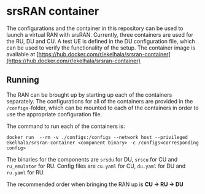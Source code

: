 # srsRAN container

The configurations and the container in this repository can be used to launch a virtual RAN with srsRAN. Currently, three containers are used for the RU, DU and CU. A test UE is defined in the DU configuration file, which can be used to verify the functionality of the setup. The container image is available at [https://hub.docker.com/r/ekelhala/srsran-container](https://hub.docker.com/r/ekelhala/srsran-container)

## Running

The RAN can be brought up by starting up each of the containers separately. The configurations for all of the containers are provided in the `/configs`-folder, which can be mounted to each of the containers in order to use the appropriate configuration file.

The command to run each of the containers is: 

`docker run  --rm -v ./configs:/configs --network host --privileged ekelhala/srsran-container <component binary> -c /configs<corresponding config>`

The binaries for the components are `srsdu` for DU, `srscu` for CU and `ru_emulator` for RU. Config files are `cu.yaml` for CU, `du.yaml` for DU and `ru.yaml` for RU.

The recommended order when bringing the RAN up is **CU -> RU -> DU**
